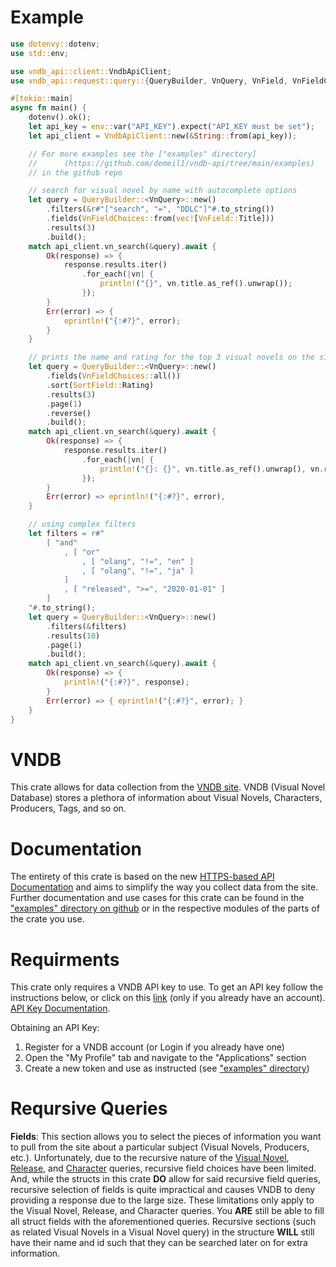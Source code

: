 # Example
```rust
use dotenvy::dotenv;
use std::env;

use vndb_api::client::VndbApiClient;
use vndb_api::request::query::{QueryBuilder, VnQuery, VnField, VnFieldChoices, SortField};

#[tokio::main]
async fn main() {
    dotenv().ok();
    let api_key = env::var("API_KEY").expect("API_KEY must be set");
    let api_client = VndbApiClient::new(&String::from(api_key));

    // For more examples see the ["examples" directory]
    //      (https://github.com/demeil1/vndb-api/tree/main/examples) 
    // in the github repo

    // search for visual novel by name with autocomplete options
    let query = QueryBuilder::<VnQuery>::new()
        .filters(&r#"["search", "=", "DDLC"]"#.to_string())
        .fields(VnFieldChoices::from(vec![VnField::Title]))
        .results(3)
        .build();
    match api_client.vn_search(&query).await {
        Ok(response) => {
            response.results.iter()
                .for_each(|vn| {
                    println!("{}", vn.title.as_ref().unwrap());
                });
        }
        Err(error) => {
            eprintln!("{:#?}", error);
        }
    }

    // prints the name and rating for the top 3 visual novels on the site
    let query = QueryBuilder::<VnQuery>::new()
        .fields(VnFieldChoices::all())
        .sort(SortField::Rating)
        .results(3)
        .page(1)
        .reverse()
        .build();
    match api_client.vn_search(&query).await {
        Ok(response) => {
            response.results.iter()
                .for_each(|vn| {
                    println!("{}: {}", vn.title.as_ref().unwrap(), vn.rating.unwrap());
                });
        }
        Err(error) => eprintln!("{:#?}", error),
    }

    // using complex filters
    let filters = r#"
        [ "and"
            , [ "or"
                , [ "olang", "!=", "en" ]
                , [ "olang", "!=", "ja" ]
            ]
            , [ "released", ">=", "2020-01-01" ]
        ]
    "#.to_string();
    let query = QueryBuilder::<VnQuery>::new()
        .filters(&filters)
        .results(10)
        .page(1)
        .build();
    match api_client.vn_search(&query).await {
        Ok(response) => {
            println!("{:#?}", response);
        }
        Err(error) => { eprintln!("{:#?}", error); }
    }
}
```

# VNDB

This crate allows for data collection from the [VNDB site](https://vndb.org). VNDB (Visual Novel Database)
stores a plethora of information about Visual Novels, Characters, Producers, Tags, and so on.

# Documentation

The entirety of this crate is based on the new [HTTPS-based API Documentation](https://api.vndb.org/kana#post-character) and aims to simplify the way you collect data from the site. Further documentation 
and use cases for this crate can be found in the ["examples" directory on github](https://github.com/demeil1/vndb-api/tree/main/examples) or in the respective modules of
the parts of the crate you use.

# Requirments
This crate only requires a VNDB API key to use. To get an API key follow the instructions below, or click on this [link](https://vndb.org/u/tokens) (only if you already have an account). [API Key Documentation](https://api.vndb.org/kana#user-authentication).

Obtaining an API Key:
1. Register for a VNDB account (or Login if you already have one)
2. Open the "My Profile" tab and navigate to the "Applications" section
3. Create a new token and use as instructed (see ["examples" directory](https://github.com/demeil1/vndb-api/tree/main/examples))

# Reqursive Queries

**Fields**: This section allows you to select the pieces of information you want to pull from the site about a
particular subject (Visual Novels, Producers, etc.). Unfortunately, due to the recursive nature of the [Visual Novel](https://api.vndb.org/kana#post-vn), [Release](https://api.vndb.org/kana#post-release), and [Character](https://api.vndb.org/kana#post-character) queries, recursive field choices have been limited. And, while the structs in this crate **DO** allow for said recursive field queries, recursive selection of fields is quite impractical and causes VNDB to deny providing a response due to the large size. These limitations only apply to the Visual Novel, Release, and Character queries. You **ARE** still be able to fill all struct fields with the aforementioned queries. Recursive sections (such as related Visual Novels in a Visual Novel query) in the structure **WILL** still have their name and id such that they can be searched later on for extra information.